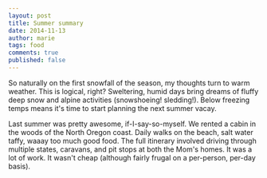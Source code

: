 ```yaml
---
layout: post
title: Summer summary
date: 2014-11-13
author: marie
tags: food
comments: true
published: false
---
```


So naturally on the first snowfall of the season, my thoughts turn to warm weather. This is logical, right? Sweltering, humid days bring dreams of fluffy deep snow and alpine activities (snowshoeing! sledding!). Below freezing temps means it's time to start planning the next summer vacay.

Last summer was pretty awesome, if-I-say-so-myself. We rented a cabin in the woods of the North Oregon coast. Daily walks on the beach, salt water taffy, waaay too much good food. The full itinerary involved driving through multiple states, caravans, and pit stops at both the Mom's homes. It was a lot of work. It wasn't cheap (although fairly frugal on a per-person, per-day basis).




